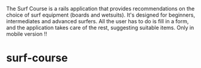 The Surf Course is a rails application that provides recommendations on the choice of surf equipment (boards and wetsuits). It's designed for beginners, intermediates and advanced surfers. All the user has to do is fill in a form, and the application takes care of the rest, suggesting suitable items.
Only in mobile version !!
# surf-course
